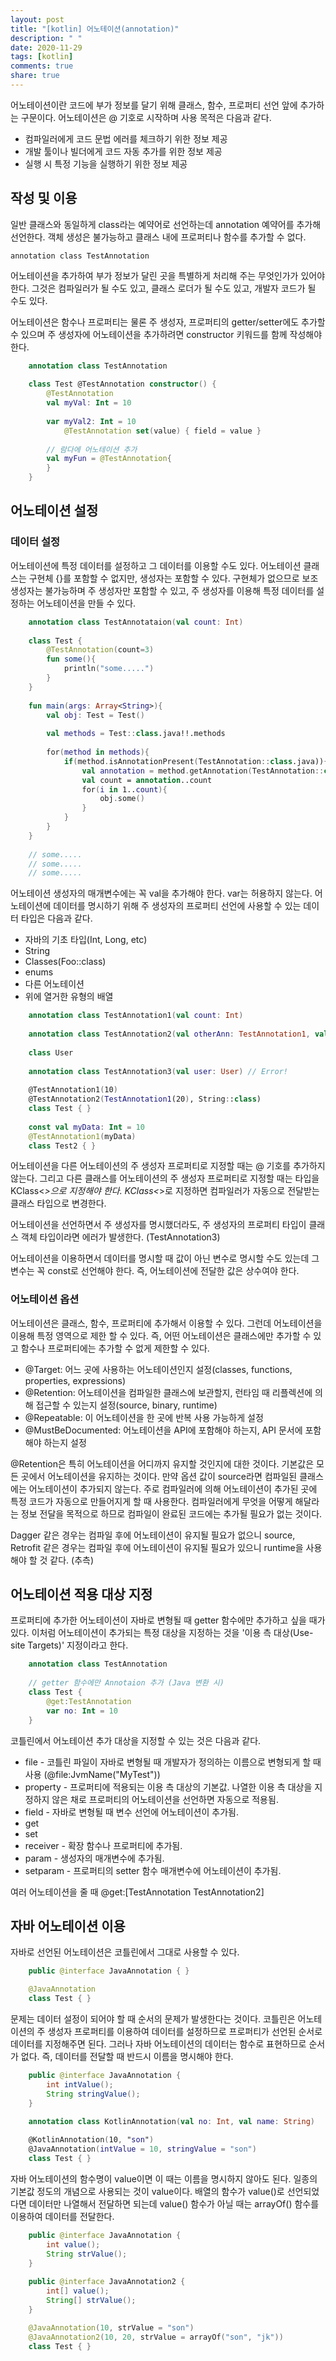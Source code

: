 ```yaml
---
layout: post
title: "[kotlin] 어노테이션(annotation)"
description: " "
date: 2020-11-29
tags: [kotlin]
comments: true
share: true
---
```



어노테이션이란 코드에 부가 정보를 달기 위해 클래스, 함수, 프로퍼티 선언 앞에 추가하는 구문이다. 어노테이션은 @ 기호로 시작하며 사용 목적은 다음과 같다.

- 컴파일러에게 코드 문법 에러를 체크하기 위한 정보 제공
- 개발 툴이나 빌더에게 코드 자동 추가를 위한 정보 제공
- 실행 시 특정 기능을 실행하기 위한 정보 제공

## 작성 및 이용

일반 클래스와 동일하게 class라는 예약어로 선언하는데 annotation 예약어를 추가해 선언한다. 객체 생성은 불가능하고 클래스 내에 프로퍼티나 함수를 추가할 수 없다.

    annotation class TestAnnotation

어노테이션을 추가하여 부가 정보가 달린 곳을 특별하게 처리해 주는 무엇인가가 있어야 한다. 그것은 컴파일러가 될 수도 있고, 클래스 로더가 될 수도 있고, 개발자 코드가 될 수도 있다.

어노테이션은 함수나 프로퍼티는 물론 주 생성자, 프로퍼티의  getter/setter에도 추가할 수 있으며 주 생성자에 어노테이션을 추가하려면 constructor 키워드를 함께 작성해야 한다.
```kotlin
    annotation class TestAnnotation
    
    class Test @TestAnnotation constructor() {
    	@TestAnnotation
    	val myVal: Int = 10
    	
    	var myVal2: Int = 10
    		@TestAnnotation set(value) { field = value }
    
    	// 람다에 어노테이션 추가
    	val myFun = @TestAnnotation{
    	}
    }
```
## 어노테이션 설정

### 데이터 설정

어노테이션에 특정 데이터를 설정하고 그 데이터를 이용할 수도 있다. 어노테이션 클래스는 구현체 {}를 포함할 수 없지만, 생성자는 포함할 수 있다. 구현체가 없으므로 보조 생성자는 불가능하며 주 생성자만 포함할 수 있고, 주 생성자를 이용해 특정 데이터를 설정하는 어노테이션을 만들 수 있다.
```kotlin
    annotation class TestAnnotataion(val count: Int)
    
    class Test {
    	@TestAnnotation(count=3)
    	fun some(){
    		println("some.....")
    	}
    }
    
    fun main(args: Array<String>){
    	val obj: Test = Test()
    	
    	val methods = Test::class.java!!.methods
    
    	for(method in methods){
    		if(method.isAnnotationPresent(TestAnnotation::class.java)){
    			val annotation = method.getAnnotation(TestAnnotation::class.java)
    			val count = annotation..count
    			for(i in 1..count){
    				obj.some()
    			}
    		}
    	}
    }
    
    // some.....
    // some.....
    // some.....
```
어노테이션 생성자의 매개변수에는 꼭 val을 추가해야 한다. var는 허용하지 않는다. 어노테이션에 데이터를 명시하기 위해 주 생성자의 프로퍼티 선언에 사용할 수 있는 데이터 타입은 다음과 같다.

- 자바의 기초 타입(Int, Long, etc)
- String
- Classes(Foo::class)
- enums
- 다른 어노테이션
- 위에 열거한 유형의 배열
```kotlin
    annotation class TestAnnotation1(val count: Int)
    
    annotation class TestAnnotation2(val otherAnn: TestAnnotation1, val arg1: KClass<*>)
    
    class User
    
    annotation class TestAnnotation3(val user: User) // Error!
    
    @TestAnnotation1(10)
    @TestAnnotation2(TestAnnotation1(20), String::class)
    class Test { }
    
    const val myData: Int = 10
    @TestAnnotation1(myData)
    class Test2 { }
```
어노테이션을 다른 어노테이션의 주 생성자 프로퍼티로 지정할 때는 @ 기호를 추가하지 않는다. 그리고 다른 클래스를 어노테이션의 주 생성자 프로퍼티로 지정할 때는 타입을 KClass<*>으로 지정해야 한다. KClass<*>로 지정하면 컴파일러가 자동으로 전달받는 클래스 타입으로 변경한다.

어노테이션을 선언하면서 주 생성자를 명시했더라도, 주 생성자의 프로퍼티 타입이 클래스 객체 타입이라면 에러가 발생한다. (TestAnnotation3)

어노테이션을 이용하면서 데이터를 명시할 때 값이 아닌 변수로 명시할 수도 있는데 그 변수는 꼭 const로 선언해야 한다. 즉, 어노테이션에 전달한 값은 상수여야 한다.

### 어노테이션 옵션

어노테이션은 클래스, 함수, 프로퍼티에 추가해서 이용할 수 있다. 그런데 어노테이션을 이용해 특정 영역으로 제한 할 수 있다. 즉, 어떤 어노테이션은 클래스에만 추가할 수 있고 함수나 프로퍼티에는 추가할 수 없게 제한할 수 있다.

- @Target: 어느 곳에 사용하는 어노테이션인지 설정(classes, functions, properties, expressions)
- @Retention: 어노테이션을 컴파일한 클래스에 보관할지, 런타임 때 리플렉션에 의해 접근할 수 있는지 설정(source, binary, runtime)
- @Repeatable: 이 어노테이션을 한 곳에 반복 사용 가능하게 설정
- @MustBeDocumented: 어노테이션을 API에 포함해야 하는지, API 문서에 포함해야 하는지 설정

@Retention은 특히 어노테이션을 어디까지 유지할 것인지에 대한 것이다. 기본값은 모든 곳에서 어노테이션을 유지하는 것이다. 만약 옵션 값이 source라면 컴파일된 클래스에는 어노테이션이 추가되지 않는다. 주로 컴파일러에 의해 어노테이션이 추가된 곳에 특정 코드가 자동으로 만들어지게 할 때 사용한다. 컴파일러에게 무엇을 어떻게 해달라는 정보 전달을 목적으로 하므로 컴파일이 완료된 코드에는 추가될 필요가 없는 것이다.

Dagger 같은 경우는 컴파일 후에 어노테이션이 유지될 필요가 없으니 source, Retrofit 같은 경우는 컴파일 후에 어노테이션이 유지될 필요가 있으니 runtime을 사용해야 할 것 같다. (추측)

## 어노테이션 적용 대상 지정

프로퍼티에 추가한 어노테이션이 자바로 변형될 때 getter 함수에만 추가하고 싶을 때가 있다. 이처럼 어노테이션이 추가되는 특정 대상을 지정하는 것을 '이용 측 대상(Use-site Targets)' 지정이라고 한다.
```kotlin
    annotation class TestAnnotation
    
    // getter 함수에만 Annotaion 추가 (Java 변환 시)
    class Test {
    	@get:TestAnnotation
    	var no: Int = 10
    }
```
코틀린에서 어노테이션 추가 대상을 지정할 수 있는 것은 다음과 같다.

- file - 코틀린 파일이 자바로 변형될 때 개발자가 정의하는 이름으로 변형되게 할 때 사용 (@file:JvmName("MyTest"))
- property - 프로퍼티에 적용되는 이용 측 대상의 기본값. 나열한 이용 측 대상을 지정하지 않은 채로 프로퍼티의 어노테이션을 선언하면 자동으로 적용됨.
- field - 자바로 변형될 때 변수 선언에 어노테이션이 추가됨.
- get
- set
- receiver - 확장 함수나 프로퍼티에 추가됨.
- param - 생성자의 매개변수에 추가됨.
- setparam - 프로퍼티의 setter 함수 매개변수에 어노테이션이 추가됨.

여러 어노테이션을 줄 때 @get:[TestAnnotation TestAnnotation2]

## 자바 어노테이션 이용

자바로 선언된 어노테이션은 코틀린에서 그대로 사용할 수 있다.
```java
    public @interface JavaAnnotation { }
```
```kotlin
    @JavaAnnotation
    class Test { }
```
문제는 데이터 설정이 되어야 할 때 순서의 문제가 발생한다는 것이다. 코틀린은 어노테이션의 주 생성자 프로퍼티를 이용하여 데이터를 설정하므로 프로퍼티가 선언된 순서로 데이터를 지정해주면 된다. 그러나 자바 어노테이션의 데이터는 함수로 표현하므로 순서가 없다. 즉, 데이터를 전달할 때 반드시 이름을 명시해야 한다.
```java
    public @interface JavaAnnotation {
    	int intValue();
    	String stringValue();
    }
```
```kotlin
    annotation class KotlinAnnotation(val no: Int, val name: String)
    
    @KotlinAnnotation(10, "son")
    @JavaAnnotation(intValue = 10, stringValue = "son")
    class Test { }
```
자바 어노테이션의 함수명이 value이면 이 때는 이름을 명시하지 않아도 된다. 일종의 기본값 정도의 개념으로 사용되는 것이 value이다. 배열의 함수가 value()로 선언되었다면 데이터만 나열해서 전달하면 되는데 value() 함수가 아닐 때는 arrayOf() 함수를 이용하여 데이터를 전달한다.
```java
    public @interface JavaAnnotation {
    	int value();
    	String strValue();
    }
    
    public @interface JavaAnnotation2 {
    	int[] value();
    	String[] strValue();
    }
```
```kotlin
    @JavaAnnotation(10, strValue = "son")
    @JavaAnnotation2(10, 20, strValue = arrayOf("son", "jk"))
    class Test { }
```